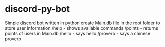 # discord-py-bot

Simple discord bot written in python
create Main.db file in the root folder to store user information
/help - shows available commands
/points - returns points of users in Main.db
/hello - says hello
/proverb - says a chinese proverb
